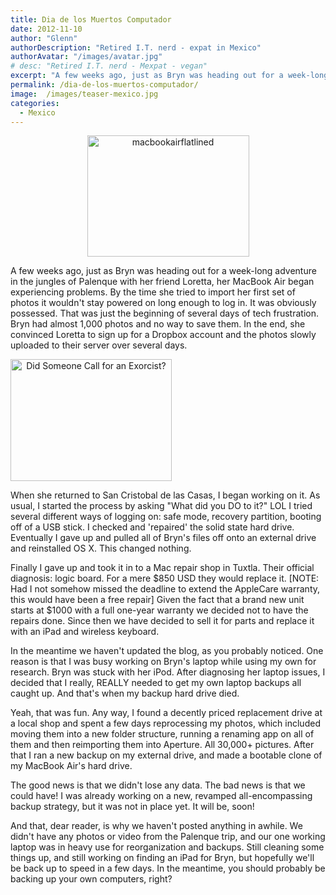 ```yaml
---
title: Dia de los Muertos Computador
date: 2012-11-10
author: "Glenn"
authorDescription: "Retired I.T. nerd - expat in Mexico"
authorAvatar: "/images/avatar.jpg"
# desc: "Retired I.T. nerd - Mexpat - vegan"
excerpt: "A few weeks ago, just as Bryn was heading out for a week-long adventure in the jungles of Palenque with her friend Loretta, her MacBook Air began experiencing problems. By the time she tried to import her first set of photos it wouldn't stay powered on long enough to log in."
permalink: /dia-de-los-muertos-computador/
image:  /images/teaser-mexico.jpg
categories:
  - Mexico
---
```

<p style="text-align: center;">
  <a href="https://vagabondians.com/wp-content/uploads/2012/11/macbookairflatlined.jpg"><img class="size-full wp-image-2140 aligncenter" src="https://vagabondians.com/wp-content/uploads/2012/11/macbookairflatlined.jpg" alt="macbookairflatlined" width="259" height="194" /></a>
</p>

<p style="text-align: left;">
  A few weeks ago, just as Bryn was heading out for a week-long adventure in the jungles of Palenque with her friend Loretta, her MacBook Air began experiencing problems. By the time she tried to import her first set of photos it wouldn't stay powered on long enough to log in. It was obviously possessed. That was just the beginning of several days of tech frustration. Bryn had almost 1,000 photos and no way to save them. In the end, she convinced Loretta to sign up for a Dropbox account and the photos slowly uploaded to their server over several days.
</p>

<a style="text-align: center;" href="https://vagabondians.com/dia-de-los-muertos-computador/priest/"><img class="size-full wp-image-2138  aligncenter" title="Did Someone Call for an Exorcist?" src="https://vagabondians.com/wp-content/uploads/2012/11/priest.jpeg" alt="Did Someone Call for an Exorcist?" width="258" height="195" /></a>

When she returned to San Cristobal de las Casas, I began working on it. As usual, I started the process by asking "What did you DO to it?" LOL I tried several different ways of logging on: safe mode, recovery partition, booting off of a USB stick. I checked and 'repaired' the solid state hard drive. Eventually I gave up and pulled all of Bryn's files off onto an external drive and reinstalled OS X. This changed nothing.

Finally I gave up and took it in to a Mac repair shop in Tuxtla. Their official diagnosis: logic board. For a mere $850 USD they would replace it. [NOTE: Had I not somehow missed the deadline to extend the AppleCare warranty, this would have been a free repair] Given the fact that a brand new unit starts at $1000 with a full one-year warranty we decided not to have the repairs done. Since then we have decided to sell it for parts and replace it with an iPad and wireless keyboard.

In the meantime we haven't updated the blog, as you probably noticed. One reason is that I was busy working on Bryn's laptop while using my own for research. Bryn was stuck with her iPod. After diagnosing her laptop issues, I decided that I really, REALLY needed to get my own laptop backups all caught up. And that's when my backup hard drive died.

Yeah, that was fun. Any way, I found a decently priced replacement drive at a local shop and spent a few days reprocessing my photos, which included moving them into a new folder structure, running a renaming app on all of them and then reimporting them into Aperture. All 30,000+ pictures. After that I ran a new backup on my external drive, and made a bootable clone of my MacBook Air's hard drive.

The good news is that we didn't lose any data. The bad news is that we could have! I was already working on a new, revamped all-encompassing backup strategy, but it was not in place yet. It will be, soon!

And that, dear reader, is why we haven't posted anything in awhile. We didn't have any photos or video from the Palenque trip, and our one working laptop was in heavy use for reorganization and backups. Still cleaning some things up, and still working on finding an iPad for Bryn, but hopefully we'll be back up to speed in a few days. In the meantime, you should probably be backing up your own computers, right?
